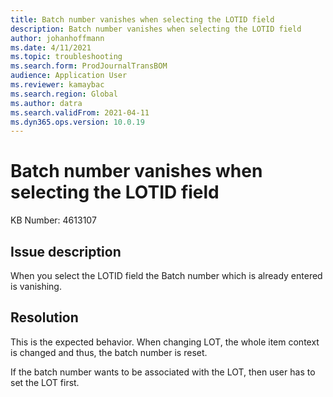 ```yaml
---
title: Batch number vanishes when selecting the LOTID field
description: Batch number vanishes when selecting the LOTID field
author: johanhoffmann
ms.date: 4/11/2021
ms.topic: troubleshooting
ms.search.form: ProdJournalTransBOM
audience: Application User
ms.reviewer: kamaybac
ms.search.region: Global
ms.author: datra
ms.search.validFrom: 2021-04-11
ms.dyn365.ops.version: 10.0.19
---
```

<!-- KFM: The context of this topic is not clear. Much more detail is needed, please rewrite. What is "LOT"? -->

# Batch number vanishes when selecting the LOTID field

KB Number: 4613107

## Issue description

When you select the LOTID field the Batch number which is already entered is vanishing.

## Resolution

This is the expected behavior.  When changing LOT, the whole item context is changed and thus, the batch number is reset.

If the batch number wants to be associated with the LOT, then user has to set the LOT first.
